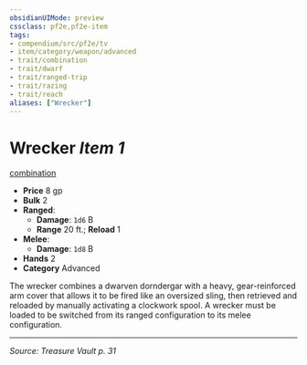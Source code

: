 ```yaml
---
obsidianUIMode: preview
cssclass: pf2e,pf2e-item
tags:
- compendium/src/pf2e/tv
- item/category/weapon/advanced
- trait/combination
- trait/dwarf
- trait/ranged-trip
- trait/razing
- trait/reach
aliases: ["Wrecker"]
---
```

# Wrecker *Item 1*  
[combination](combination-g-g.md "Combination Weapon Trait")  

- **Price** 8 gp
- **Bulk** 2
- **Ranged**:  
  - **Damage**: `1d6` B
  - **Range** 20 ft.; **Reload** 1
- **Melee**:  
  - **Damage**: `1d8` B
- **Hands** 2
- **Category** Advanced

The wrecker combines a dwarven dorndergar with a heavy, gear-reinforced arm cover that allows it to be fired like an oversized sling, then retrieved and reloaded by manually activating a clockwork spool. A wrecker must be loaded to be switched from its ranged configuration to its melee configuration.


---
*Source: Treasure Vault p. 31*